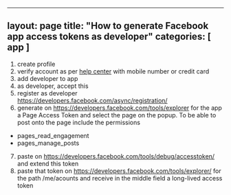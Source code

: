 
---
layout: page
title:  "How to generate Facebook app access tokens as developer"
categories: [ app ]
---

1. create profile
2. verify account as per [help center](https://www.facebook.com/help/167551763306531) with mobile number or credit card
3. add developer to app
4. as developer, accept this
5. register as developer https://developers.facebook.com/async/registration/
6. generate on https://developers.facebook.com/tools/explorer for the app a Page Access Token and select the page on the popup. To be able to post onto the page include the permissions
  - pages_read_engagement
  - pages_manage_posts
7. paste on https://developers.facebook.com/tools/debug/accesstoken/ and extend this token
8. paste that token on https://developers.facebook.com/tools/explorer/ for the path /me/acounts and receive in the middle field a long-lived access token

